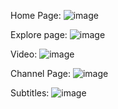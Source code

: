 
Home Page:
 ![image](https://user-images.githubusercontent.com/47000780/165353523-8193050f-b209-4a46-9440-1c4fc81732cb.png)

Explore page:
 ![image](https://user-images.githubusercontent.com/47000780/165353147-339ae0da-10a9-4961-a106-348b6a0e50f9.png)

Video:
 ![image](https://user-images.githubusercontent.com/47000780/165353416-3bfc0542-4a86-49fe-a400-1ddc96e371d0.png)

Channel Page:
 ![image](https://user-images.githubusercontent.com/47000780/165353648-451546cc-6f8a-447b-ab71-14cbf52702b4.png)

Subtitles:
![image](https://user-images.githubusercontent.com/47000780/167867060-2b53870e-770d-4d51-ae43-6318c96541df.png)
